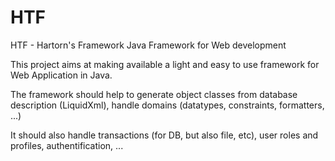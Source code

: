 # HTF
HTF - Hartorn's Framework
Java Framework for Web development

This project aims at making available a light and easy to use framework for Web Application in Java.

The framework should help to generate object classes from database description (LiquidXml), handle domains (datatypes, constraints, formatters, ...)

It should also handle transactions (for DB, but also file, etc), user roles and profiles, authentification, ...
